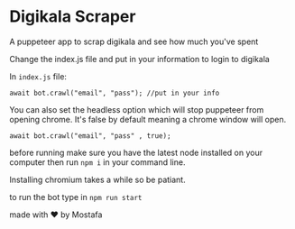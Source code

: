 # Digikala Scraper

A puppeteer app to scrap digikala and see how much you've spent

Change the index.js file and put in your information to login to digikala

In `index.js` file:

`await bot.crawl("email", "pass"); //put in your info`

You can also set the headless option which will stop puppeteer from opening chrome. It's false by default meaning a chrome window will open.

`await bot.crawl("email", "pass" , true); `

before running make sure you have the latest node installed on your computer then run `npm i` in your command line.

Installing chromium takes a while so be patiant.

to run the bot type in `npm run start`

made with ♥ by Mostafa
